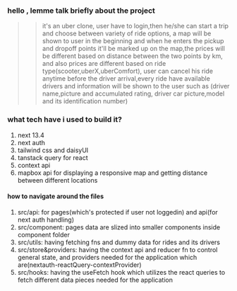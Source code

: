 ### hello , lemme talk briefly about the project

> > it's an uber clone, user have to login,then he/she can start a trip and choose between variety of ride options, a map will be shown to user in the beginning and when he enters the pickup and dropoff points it'll be marked up on the map,the prices will be different based on distance between the two points by km, and also prices are different based on ride type(scooter,uberX,uberComfort), user can cancel his ride anytime before the driver arrival,every ride have available drivers and information will be shown to the user such as (driver name,picture and accumulated rating, driver car picture,model and its identification number)

### what tech have i used to build it?

1. next 13.4
2. next auth
3. tailwind css and daisyUI
4. tanstack query for react
5. context api
6. mapbox api for displaying a responsive map and getting distance between different locations

#### how to navigate around the files

1.  src/api: for pages(which's protected if user not loggedin) and api(for next auth handling)
2.  src/component: pages data are slized into smaller components inside component folder
3.  src/utils: having fetching fns and dummy data for rides and its drivers
4.  src/store&providers: having the context api and reducer fn to control general state, and providers needed for the application which are(nextauth-reactQuery-contextProvider)
5.  src/hooks: having the useFetch hook which utilizes the react queries to fetch different data pieces needed for the application
